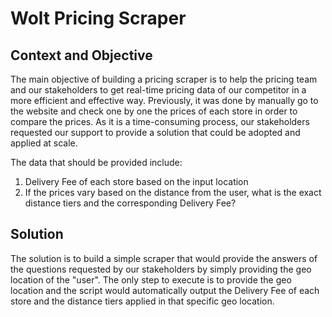 # Wolt Pricing Scraper

## Context and Objective

The main objective of building a pricing scraper is to help the pricing team and our stakeholders to get real-time pricing data of our competitor in a more efficient and effective way. Previously, it was done by manually go to the website and check one by one the prices of each store in order to compare the prices. As it is a time-consuming process, our stakeholders requested our support to provide a solution that could be adopted and applied at scale.

The data that should be provided include:

1. Delivery Fee of each store based on the input location
2. If the prices vary based on the distance from the user, what is the exact distance tiers and the corresponding Delivery Fee?

## Solution

The solution is to build a simple scraper that would provide the answers of the questions requested by our stakeholders by simply providing the geo location of the "user". The only step to execute is to provide the geo location and the script would automatically output the Delivery Fee of each store and the distance tiers applied in that specific geo location.
